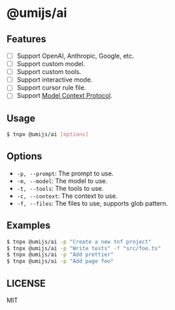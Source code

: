 # @umijs/ai

## Features

- [ ] Support OpenAI, Anthropic, Google, etc.
- [ ] Support custom model.
- [ ] Support custom tools.
- [ ] Support interactive mode.
- [ ] Support cursor rule file.
- [ ] Support [Model Context Protocol](https://modelcontextprotocol.io/).

## Usage

```bash
$ tnpx @umijs/ai [options]
```

## Options

- `-p, --prompt`: The prompt to use.
- `-m, --model`: The model to use.
- `-t, --tools`: The tools to use.
- `-c, --context`: The context to use.
- `-f, --files`: The files to use, supports glob pattern.

## Examples

```bash
$ tnpx @umijs/ai -p "Create a new tnf project"
$ tnpx @umijs/ai -p "Write tests" -f "src/foo.ts"
$ tnpx @umijs/ai -p "Add prettier"
$ tnpx @umijs/ai -p "Add page foo"
```

## LICENSE

MIT
